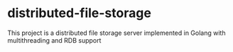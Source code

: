 # distributed-file-storage
This project is a distributed file storage server implemented in Golang with multithreading and RDB support
